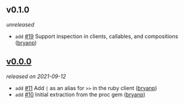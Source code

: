 ## v0.1.0

*unreleased*

  * `add` [#19](https://github.com/metabahn/proc/pull/19) Support inspection in clients, callables, and compositions ([bryanp](https://github.com/bryanp))

## [v0.0.0](https://github.com/metabahn/proc/releases/tag/2021-09-12)

*released on 2021-09-12*

  * `add` [#11](https://github.com/metabahn/proc/pull/11) Add `|` as an alias for `>>` in the ruby client ([bryanp](https://github.com/bryanp))
  * `add` [#10](https://github.com/metabahn/proc/pull/10) Initial extraction from the proc gem ([bryanp](https://github.com/bryanp))


